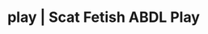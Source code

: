 ---
categories:
- Queer Kinks
- E-Girl Erotica
- Digital Dominance
- Femdom
- Scat Fetish
image: /assets/images/1747714217124.jpg
layout: post
schema:
  description: Premium adult content featuring Scat Fetish, ABDL Play. High-quality
    visuals with erotic themes.
  keywords:
  - Roleplay Fantasies
  - ABDL Play
  - Body Positivity
  - Self-Pleasure
  - AI Erotica
  - Scat Fetish
  name: 1747714217124 | Scat Fetish ABDL Play
  type: VisualArtwork
seo:
  description: Featured content with high-quality Scat Fetish, ABDL Play. HD images
    available.
  keywords: Scat Fetish, ABDL Play
  og_image: /assets/images/1747714217124.jpg
  schema_type: VisualArtwork
tags:
- '#play'
- Scat Fetish
- ABDL Play
title: play | Scat Fetish ABDL Play
---
